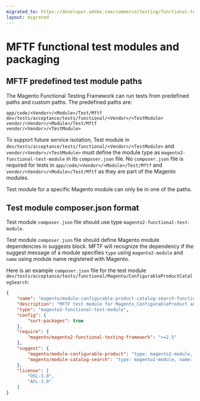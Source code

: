 ```yaml
---
migrated_to: https://developer.adobe.com/commerce/testing/functional-testing-framework/mftf-tests-packaging/
layout: migrated
---
```


<style>
.mftf-dl {
  margin-bottom: 2.5em;
}
dl dt{
  font-weight:400;
}
</style>

# MFTF functional test modules and packaging

## MFTF predefined test module paths
The Magento Functional Testing Framework can run tests from predefined paths and custom paths. The predefined paths are:
```
app/code/<Vendor>/<Module>/Test/Mftf
dev/tests/acceptance/tests/functional/<Vendor>/<TestModule>
vendor/<Vendor>/<Module>/Test/Mftf
vendor/<Vendor>/<TestModule>
```

To support future service isolation, Test module in `dev/tests/acceptance/tests/functional/<Vendor>/<TestModule>` and 
`vendor/<Vendor>/<TestModule>` must define the module type as `magento2-functional-test-module` in its `composer.json` file. 
No `composer.json` file is required for tests in `app/code/<Vendor>/<Module>/Test/Mftf` and `vendor/<Vendor>/<Module>/Test/Mftf` 
as they are part of the Magento modules.

Test module for a specific Magento module can only be in one of the paths.

## Test module composer.json format

Test module `composer.json` file should use type `magento2-functional-test-module`.

Test module `composer.json` file should define Magento module dependencies in suggests block. 
MFTF will recognize the dependency if the suggest message of a module specifies `type` using `magento2-module` and `name` 
using module name registered with Magento.

Here is an example `composer.json` file for the test module `dev/tests/acceptance/tests/functional/Magento/ConfigurableProductCatalogSearch`:

```json
{
    "name": "magento/module-configurable-product-catalog-search-functional-test",
    "description": "MFTF test module for Magento_ConfigurableProduct and Magento_CatalogSearch",
    "type": "magento2-functional-test-module",
    "config": {
        "sort-packages": true
    },
    "require": {
        "magento/magento2-functional-testing-framework": ">=2.5"
    },
    "suggest": {
        "magento/module-configurable-product": "type: magento2-module, name: Magento_ConfigurableProduct, version: *",
        "magento/module-catalog-search": "type: magento2-module, name: Magento_CatalogSearch, version: *"
    },
    "license": [
        "OSL-3.0",
        "AFL-3.0"
    ]
}
```